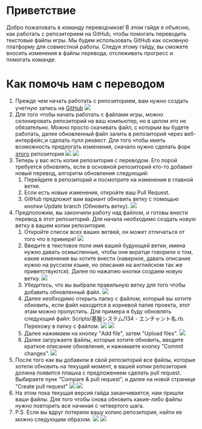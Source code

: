 # Приветствие
Добро пожаловать в команду переводчиков! В этом гайде я объясню, как работать с репозиторием на GitHub, чтобы помогать переводить текстовые файлы игры. Мы будем использовать GitHub как основную платформу для совместной работы. Следуя этому гайду, вы сможете вносить изменения в файлы перевода, отслеживать прогресс и помогать команде.

# Как помочь нам с переводом
 1. Прежде чем начать работать с репозиторием, вам нужно создать учетную запись на [GitHub](https://github.com/)
 ![](assets/git_create_acc.png)
 1. Для того чтобы начать работать с файлами игры, можно склонировать репозиторий на ваш компьютер, но в целом это не обязательно. Можно просто скачивать файл, с которым вы будете работать, далее обновленный файл залить в репозиторий через веб-интерфейс,и сделать пулл реквест. Для того чтобы иметь возможность предлогать изменения, сначало нужно сделать форк [этого](https://github.com/Inejka/MGQ-Paradox-Translation-Part-3) репозитория
 ![](assets/git_fork_1.png)
 ![](assets/git_fork_2.png)
 1. Теперь у вас есть копия репозитория с переводом. Его порой требуется обновлять, если в основной репозиторий кто-то добавил новый перевод, алгоритм обновления следующий:
    1. Перейдите в репозиторий и посмотрите на изменения в главной ветке.
    1. Если есть новые изменения, откройте ваш Pull Request.
    1. GitHub предложит вам вариант обновить ветку с помощью кнопки Update branch (Обновить ветку).
 ![](assets/git_update_fork.png)
1. Предположим, вы закончили работу над файлом, и готовы внести перевод в этот репозиторий. Для начала необходимо создать новую ветку в вашем копии репозитория.
    1.  Откройте список всех ваших ветвей, он может отличаться от того что в примере! ![](assets/git_branch_1.png)
    1. Введите в текстовое поле имя вашей будующей ветки, имена нужно давать осмысленные, чтобы они вкратце говорили о том, какие изменения вы хотите внести (наверное, давать описание нужно на русском языке, но описания на английском так же приветствуются). Далее по нажатию кнопки создаем новую ветку. ![](assets/git_branch_2.png)
    1. Убедитесь, что вы выбрали правильную ветку для того чтобы добавить обновленный файл. ![](assets/git_branch_3.png)
    1. Далее необходимо открыть папку с файлом, который вы хотите обновить, если файл находится в корневой папке проекта, этот этам можно пропустить. Для примера я буду обновлять следующий файл: Scripts/基盤システム/134 - エンチャント名.rb. Перехожу в папку с файлом.
    ![](assets/open_folder_1.png)
    ![](assets/open_folder_2.png)
    1. Далее нажимаем на кнопку "Add file", затем "Upload files". ![](assets/upload_file_1.png)
    1. Далее загружаете файлы, которые хотите обновить, вводите краткое описание обновления, и нажимаете кнопку "Commit changes". ![](assets/upload_file_2.png)
1. После того как вы добавили в свой репозиторий все файлы, которые хотели обновить на текущий момент, в вашей копии репозитория должна появится плашка с предложением сделать pull request. Выбираете пунк "Compare & pull request", и далее на новой странице "Create pull request" ![](assets/pull_request_1.png) ![](assets/pull_request_2.png)
1. На этом пока текущая версия гайда заканчивается, нам пришли ваши файлы. Для того чтобы снова обновить какие-либо файлы нужно повторить все начиная с четвертого шага.
1. P.S. Если вы вдруг потеряли вашу копию репозитория, найти ее можно следующим образом. ![](assets/lost_1.png) ![](assets/lost_2.png)